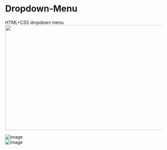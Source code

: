 # Dropdown-Menu
HTML+CSS dropdown menu<br>
<img src="https://i.imgur.com/clgD5jK.gif" width="600" height="338" />

![image](https://user-images.githubusercontent.com/101346105/179398942-d4ba6bcc-2cd0-4ec3-8084-87d478e012d1.png)<br>
![image](https://user-images.githubusercontent.com/101346105/179398948-c80260a8-a89c-4627-8cf0-93b51ecf375e.png)


